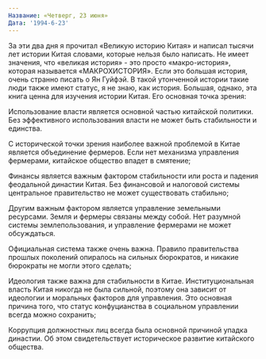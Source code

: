 ```yaml
---
Название: «Четверг, 23 июня»
Дата: '1994-6-23'
---
```


За эти два дня я прочитал «Великую историю Китая» и написал тысячи лет истории Китая словами, которые нельзя было написать. Не имеет значения, что «великая история» - это просто «макро-история», которая называется «МАКРОХИСТОРИЯ». Если это большая история, очень странно писать о Ян Гуйфэй. В такой утонченной истории такие люди также имеют статус, я не знаю, как история. Большая, однако, эта книга ценна для изучения истории Китая. Его основная точка зрения:

Использование власти является основной частью китайской политики. Без эффективного использования власти не может быть стабильности и единства.

С исторической точки зрения наиболее важной проблемой в Китае является объединение фермеров. Если нет механизма управления фермерами, китайское общество впадет в смятение;

Финансы является важным фактором стабильности или роста и падения феодальной династии Китая. Без финансовой и налоговой системы центральное правительство не может существовать стабильно;

Другим важным фактором является управление земельными ресурсами. Земля и фермеры связаны между собой. Нет разумной системы землепользования, и управление фермерами не может обсуждаться.

Официальная система также очень важна. Правило правительства прошлых поколений опиралось на сильных бюрократов, и никакие бюрократы не могли этого сделать;

Идеология также важна для стабильности в Китае. Институциональная власть Китая никогда не была сильной, поэтому она зависит от идеологии и моральных факторов для управления. Это основная причина того, что статус конфуцианства в социальном управлении всегда можно сохранить;

Коррупция должностных лиц всегда была основной причиной упадка династии. Об этом свидетельствует историческое развитие китайского общества.

